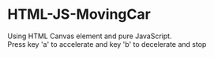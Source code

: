# HTML-JS-MovingCar
Using HTML Canvas element and pure JavaScript.<br>
Press key 'a' to accelerate and key 'b' to decelerate and stop
